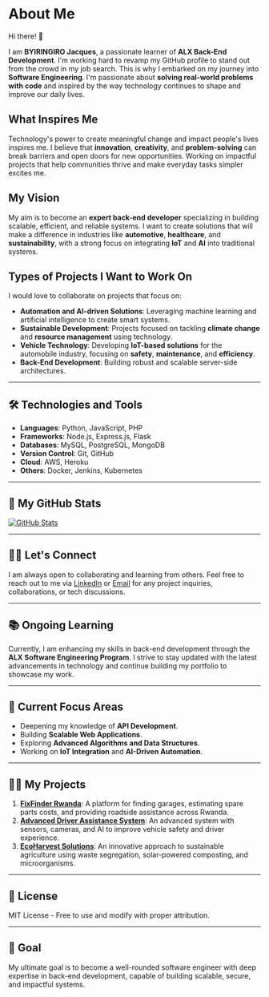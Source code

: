 # About Me

Hi there! 👋

I am **BYIRINGIRO Jacques**, a passionate learner of **ALX Back-End Development**. I'm working hard to revamp my GitHub profile to stand out from the crowd in my job search. This is why I embarked on my journey into **Software Engineering**. I'm passionate about **solving real-world problems with code** and inspired by the way technology continues to shape and improve our daily lives.

## What Inspires Me
Technology's power to create meaningful change and impact people's lives inspires me. I believe that **innovation**, **creativity**, and **problem-solving** can break barriers and open doors for new opportunities. Working on impactful projects that help communities thrive and make everyday tasks simpler excites me.

## My Vision
My aim is to become an **expert back-end developer** specializing in building scalable, efficient, and reliable systems. I want to create solutions that will make a difference in industries like **automotive**, **healthcare**, and **sustainability**, with a strong focus on integrating **IoT** and **AI** into traditional systems.

## Types of Projects I Want to Work On
I would love to collaborate on projects that focus on:

- **Automation and AI-driven Solutions**: Leveraging machine learning and artificial intelligence to create smart systems.
- **Sustainable Development**: Projects focused on tackling **climate change** and **resource management** using technology.
- **Vehicle Technology**: Developing **IoT-based solutions** for the automobile industry, focusing on **safety**, **maintenance**, and **efficiency**.
- **Back-End Development**: Building robust and scalable server-side architectures.

---

## 🛠️ Technologies and Tools

- **Languages**: Python, JavaScript, PHP
- **Frameworks**: Node.js, Express.js, Flask
- **Databases**: MySQL, PostgreSQL, MongoDB
- **Version Control**: Git, GitHub
- **Cloud**: AWS, Heroku
- **Others**: Docker, Jenkins, Kubernetes

---

## 🚀 My GitHub Stats

[![GitHub Stats](https://github-readme-stats.vercel.app/api?username=BYIRINGIROJacques&show_icons=true&hide_title=true&count_private=true&theme=radical)](https://github.com/Jacques626)

---

## 👯‍♂️ Let's Connect

I am always open to collaborating and learning from others. Feel free to reach out to me via [LinkedIn](https://www.linkedin.com/in/byiringirojacques/) or [Email](mailto:your-email@example.com) for any project inquiries, collaborations, or tech discussions.

---

## 📚 Ongoing Learning

Currently, I am enhancing my skills in back-end development through the **ALX Software Engineering Program**. I strive to stay updated with the latest advancements in technology and continue building my portfolio to showcase my work. 

---

## 🌱 Current Focus Areas

- Deepening my knowledge of **API Development**.
- Building **Scalable Web Applications**.
- Exploring **Advanced Algorithms and Data Structures**.
- Working on **IoT Integration** and **AI-Driven Automation**.

---

## 👨‍💻 My Projects

1. **[FixFinder Rwanda](https://github.com/BYIRINGIROJacques/FixFinder-Rwanda)**: A platform for finding garages, estimating spare parts costs, and providing roadside assistance across Rwanda.
2. **[Advanced Driver Assistance System](https://github.com/BYIRINGIROJacques/ADAS)**: An advanced system with sensors, cameras, and AI to improve vehicle safety and driver experience.
3. **[EcoHarvest Solutions](https://github.com/BYIRINGIROJacques/EcoHarvest-Solutions)**: An innovative approach to sustainable agriculture using waste segregation, solar-powered composting, and microorganisms.

---

## 📜 License

MIT License - Free to use and modify with proper attribution.

---

## 🎯 Goal

My ultimate goal is to become a well-rounded software engineer with deep expertise in back-end development, capable of building scalable, secure, and impactful systems.




